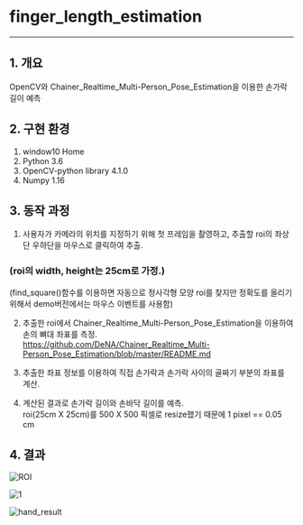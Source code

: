 # finger_length_estimation


***

## 1. 개요

OpenCV와 Chainer_Realtime_Multi-Person_Pose_Estimation을 이용한 손가락 길이 예측

## 2. 구현 환경

1. window10 Home
2. Python 3.6
3. OpenCV-python library 4.1.0
4. Numpy 1.16


## 3. 동작 과정

1. 사용자가 카메라의 위치를 지정하기 위해 첫 프레임을 촬영하고, 추출할 roi의 좌상단 우하단을 마우스로 클릭하여 추출.  
### (roi의 width, height는 25cm로 가정.)  
(find_square()함수를 이용하면 자동으로 정사각형 모양 roi를 찾지만 정확도를 올리기 위해서 demo버전에서는 마우스 이벤트를 사용함)  

2. 추출한 roi에서 Chainer_Realtime_Multi-Person_Pose_Estimation을 이용하여 손의 뼈대 좌표를 측정.  
<https://github.com/DeNA/Chainer_Realtime_Multi-Person_Pose_Estimation/blob/master/README.md>

3. 추출한 좌표 정보를 이용하여 직접 손가락과 손가락 사이의 골짜기 부분의 좌표를 계산.

4. 계산된 결과로 손가락 길이와 손바닥 길이를 예측.  
   roi(25cm X 25cm)를 500 X 500 픽셀로 resize했기 때문에 1 pixel == 0.05 cm



## 4. 결과

![ROI](https://user-images.githubusercontent.com/46870741/68008955-e0b08d80-fcc3-11e9-97f7-3404243c44b8.jpg)


![1](https://user-images.githubusercontent.com/46870741/68023059-875b5500-fce9-11e9-9556-28b44198c5fe.png)


![hand_result](https://user-images.githubusercontent.com/46870741/68008985-f625b780-fcc3-11e9-8ce3-5ce62da79fef.jpg)
